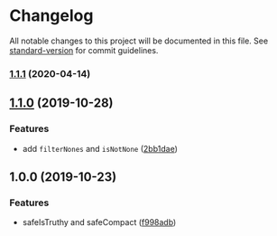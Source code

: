 # Changelog

All notable changes to this project will be documented in this file. See [standard-version](https://github.com/conventional-changelog/standard-version) for commit guidelines.

### [1.1.1](https://github.com/plandek-utils/ts-safe-compact/compare/v1.1.0...v1.1.1) (2020-04-14)

## [1.1.0](https://github.com/plandek-utils/ts-safe-compact/compare/v1.0.0...v1.1.0) (2019-10-28)


### Features

* add `filterNones` and `isNotNone` ([2bb1dae](https://github.com/plandek-utils/ts-safe-compact/commit/2bb1dae1835f29378a58a55d01810e58dcceb53b))

## 1.0.0 (2019-10-23)


### Features

* safeIsTruthy and safeCompact ([f998adb](https://github.com/plandek-utils/ts-safe-compact/commit/f998adb86bbbcaef3b44e55b6b448384695b7ab5))
